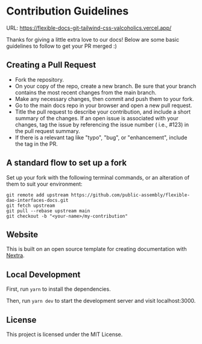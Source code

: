 # Contribution Guidelines
URL: https://flexible-docs-git-tailwind-css-valcoholics.vercel.app/ 

Thanks for giving a little extra love to our docs! Below are some basic guidelines to follow to get your PR merged :)

## Creating a Pull Request

- Fork the repository.
- On your copy of the repo, create a new branch. Be sure that your branch contains the most recent changes from the main branch.
- Make any necessary changes, then commit and push them to your fork.
- Go to the main docs repo in your browser and open a new pull request.
- Title the pull request to describe your contribution, and include a short summary of the changes. If an open issue is associated with your changes, tag the issue by referencing the issue number ( i.e., #123) in the pull request summary.
- If there is a relevant tag like "typo", "bug", or "enhancement", include the tag in the PR.

## A standard flow to set up a fork

Set up your fork with the following terminal commands, or an alteration of them to suit your environment:

```
git remote add upstream https://github.com/public-assembly/flexible-dao-interfaces-docs.git
git fetch upstream
git pull --rebase upstream main
git checkout -b "<your-name>/my-contribution"
```

## Website

This is built on an open source template for creating documentation with [Nextra](https://nextra.site).

## Local Development

First, run `yarn` to install the dependencies.

Then, run `yarn dev` to start the development server and visit localhost:3000.

## License

This project is licensed under the MIT License.
